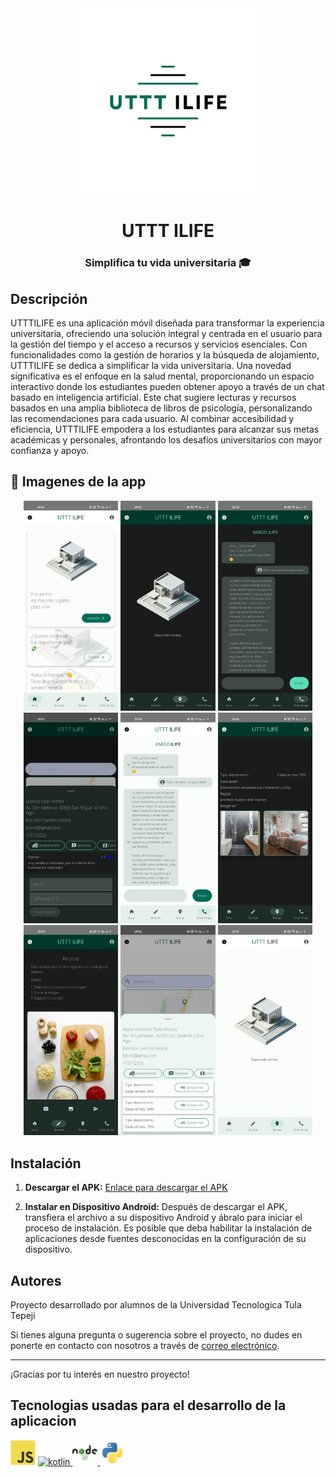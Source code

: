 
<div align="center">

<img width="" src="logo_app.png"  width=300 height=300  align="center">



# UTTT ILIFE

</div>

<h3 align="center">
Simplifica tu vida universitaria 🎓
</h3>

## Descripción

UTTTILIFE es una aplicación móvil diseñada para transformar la experiencia universitaria, ofreciendo una solución integral y centrada en el usuario para la gestión del tiempo y el acceso a recursos y servicios esenciales. Con funcionalidades como la gestión de horarios y la búsqueda de alojamiento, UTTTILIFE se dedica a simplificar la vida universitaria. Una novedad significativa es el enfoque en la salud mental, proporcionando un espacio interactivo donde los estudiantes pueden obtener apoyo a través de un chat basado en inteligencia artificial. Este chat sugiere lecturas y recursos basados en una amplia biblioteca de libros de psicología, personalizando las recomendaciones para cada usuario. Al combinar accesibilidad y eficiencia, UTTTILIFE empodera a los estudiantes para alcanzar sus metas académicas y personales, afrontando los desafíos universitarios con mayor confianza y apoyo.

## 📱 Imagenes de la app

<div align="center">
<div>
<img src="images/Imagen1.jpg" width="30%" />
<img src="images/Imagen2.jpg" width="30%" />
<img src="images/Imagen3.jpg" width="30%" />
<img src="images/Imagen4.jpg" width="30%" />
<img src="images/Imagen5.jpg" width="30%" />
<img src="images/Imagen6.jpg" width="30%" />
<img src="images/Imagen7.jpg" width="30%" />
<img src="images/Imagen8.jpg" width="30%" />
<img src="images/Imagen9.jpg" width="30%" />
</div>
</div>

## Instalación

1. **Descargar el APK:** [Enlace para descargar el APK](apks/)

2. **Instalar en Dispositivo Android:** Después de descargar el APK, transfiera el archivo a su dispositivo Android y ábralo para iniciar el proceso de instalación. Es posible que deba habilitar la instalación de aplicaciones desde fuentes desconocidas en la configuración de su dispositivo.

## Autores

Proyecto desarrollado por alumnos de la Universidad Tecnologica Tula Tepeji


Si tienes alguna pregunta o sugerencia sobre el proyecto, no dudes en ponerte en contacto con nosotros a través de [correo electrónico](mailto:utttilife@gmail.com).

---

¡Gracias por tu interés en nuestro proyecto!

## Tecnologias usadas para el desarrollo de la aplicacion

<p align="left">
    <img
      src="https://raw.githubusercontent.com/devicons/devicon/master/icons/javascript/javascript-original.svg"
      alt="javascript" width="40" height="40" /> </a> <a href="https://kotlinlang.org" target="_blank" rel="noreferrer">
    <img src="https://www.vectorlogo.zone/logos/kotlinlang/kotlinlang-icon.svg" alt="kotlin" width="40" height="40" />
    <img
      src="https://raw.githubusercontent.com/devicons/devicon/master/icons/nodejs/nodejs-original-wordmark.svg"
      alt="nodejs" width="40" height="40" /> </a> <a href="https://pandas.pydata.org/" target="_blank" rel="noreferrer">
    <img
      src="https://raw.githubusercontent.com/devicons/devicon/master/icons/python/python-original.svg" alt="python"
      width="40" height="40" /> </a> <a href="https://reactjs.org/" target="_blank" rel="noreferrer">

</p>

